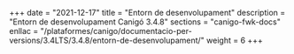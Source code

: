 +++
date        = "2021-12-17"
title       = "Entorn de desenvolupament"
description = "Entorn de desenvolupament Canigó 3.4.8"
sections    = "canigo-fwk-docs"
enllac		= "/plataformes/canigo/documentacio-per-versions/3.4LTS/3.4.8/entorn-de-desenvolupament/"
weight		= 6
+++
